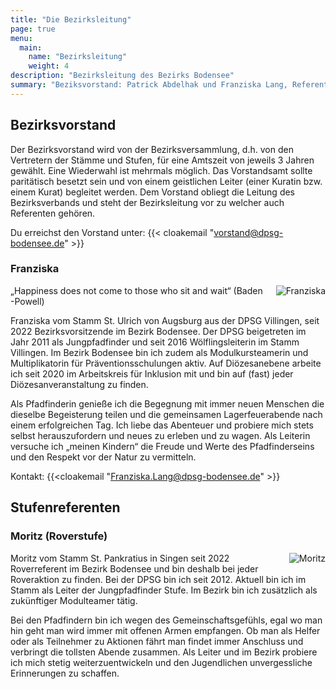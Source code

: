 ```yaml
---
title: "Die Bezirksleitung"
page: true
menu:
  main:
    name: "Bezirksleitung"
    weight: 4
description: "Bezirksleitung des Bezirks Bodensee"
summary: "Beziksvorstand: Patrick Abdelhak und Franziska Lang, Referent Roverstufe: Moritz"
---
```


## Bezirksvorstand

Der Bezirksvorstand wird von der Bezirksversammlung, d.h. von den Vertretern der Stämme und Stufen, für eine Amtszeit von jeweils 3 Jahren gewählt. Eine Wiederwahl ist mehrmals möglich. Das Vorstandsamt sollte paritätisch besetzt sein und von einem geistlichen Leiter (einer Kuratin bzw. einem Kurat) begleitet werden. Dem Vorstand obliegt die Leitung des Bezirksverbands und steht der Bezirksleitung vor zu welcher auch Referenten gehören.

Du erreichst den Vorstand unter: {{< cloakemail "vorstand@dpsg-bodensee.de" >}}

### Franziska
<img src="/img/bl/franzi.jpeg" title="Franziska" style="float: right; margin: 0 0 1em 1em;">
„Happiness does not come to those who sit and wait“ (Baden -Powell) 

Franziska vom Stamm St. Ulrich von Augsburg aus der DPSG Villingen, seit 2022 Bezirksvorsitzende im Bezirk Bodensee. Der DPSG beigetreten im Jahr 2011 als Jungpfadfinder und seit 2016 Wölflingsleiterin im Stamm Villingen. Im Bezirk Bodensee bin ich zudem als Modulkursteamerin und Multiplikatorin für Präventionsschulungen aktiv. Auf Diözesanebene arbeite ich seit 2020 im Arbeitskreis für Inklusion mit und bin auf (fast) jeder Diözesanveranstaltung zu finden.

Als Pfadfinderin genieße ich die Begegnung mit immer neuen Menschen die dieselbe Begeisterung teilen und die gemeinsamen Lagerfeuerabende nach einem erfolgreichen Tag. Ich liebe das Abenteuer und probiere mich stets selbst herauszufordern und neues zu erleben und zu wagen.  Als Leiterin versuche ich „meinen Kindern“ die Freude und Werte des Pfadfinderseins und den Respekt vor der Natur zu vermitteln.

Kontakt: {{<cloakemail "Franziska.Lang@dpsg-bodensee.de" >}}

## Stufenreferenten

### Moritz (Roverstufe)
<img src="/img/bl/moritz.jpeg" title="Moritz" style="float: right; margin: 0 0 1em 1em;">
Moritz vom Stamm St. Pankratius in Singen seit 2022 Roverreferent im Bezirk Bodensee und bin deshalb bei jeder Roveraktion zu finden. Bei der DPSG bin ich seit 2012. Aktuell bin ich im Stamm als Leiter der Jungpfadfinder Stufe. Im Bezirk bin ich zusätzlich als zukünftiger Modulteamer tätig.

Bei den Pfadfindern bin ich wegen des Gemeinschaftsgefühls, egal wo man hin geht man wird immer mit offenen Armen empfangen. Ob man als Helfer oder als Teilnehmer zu Aktionen fährt man findet immer Anschluss und verbringt die tollsten Abende zusammen. Als Leiter und im Bezirk probiere ich mich stetig weiterzuentwickeln und den Jugendlichen unvergessliche Erinnerungen zu schaffen.
